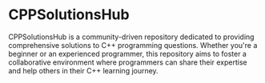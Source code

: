 # CPPSolutionsHub
CPPSolutionsHub is a community-driven repository dedicated to providing comprehensive solutions to C++ programming questions. Whether you're a beginner or an experienced programmer, this repository aims to foster a collaborative environment where programmers can share their expertise and help others in their C++ learning journey.
